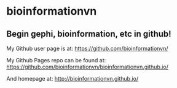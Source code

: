 

bioinformationvn
====================

## Begin gephi, bioinformation, etc in github!

My Github user page is at: https://github.com/bioinformationvn/

My Github Pages repo can be found at: https://github.com/bioinformationvn/bioinformationvn.github.io/

And homepage at: http://bioinformationvn.github.io/
